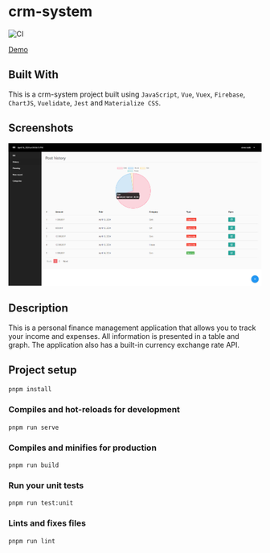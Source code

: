 # crm-system

![CI](https://github.com/DenisKulik/crm-system/actions/workflows/github-actions.yml/badge.svg)

[Demo](https://deniskulik.github.io/crm-system/)

## Built With
This is a crm-system project built using `JavaScript`, `Vue`, `Vuex`, `Firebase`, `ChartJS`, `Vuelidate`, `Jest` and `Materialize CSS`.

## Screenshots

![screenshots](./screenshots/crm-system.png)

## Description
This is a personal finance management application that allows you to track your income and expenses. All information is presented in a table and graph. The application also has a built-in currency exchange rate API.

## Project setup
```
pnpm install
```

### Compiles and hot-reloads for development
```
pnpm run serve
```

### Compiles and minifies for production
```
pnpm run build
```

### Run your unit tests
```
pnpm run test:unit
```

### Lints and fixes files
```
pnpm run lint
```
